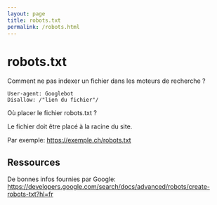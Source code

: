 ```yaml
---
layout: page
title: robots.txt
permalink: /robots.html
---
```


# robots.txt

Comment ne pas indexer un fichier dans les moteurs de recherche ?

```
User-agent: Googlebot
Disallow: /"lien du fichier"/
```

Où placer le fichier robots.txt ?

Le fichier doit être placé à la racine du site.

Par exemple: https://exemple.ch/robots.txt

## Ressources

De bonnes infos fournies par Google: https://developers.google.com/search/docs/advanced/robots/create-robots-txt?hl=fr